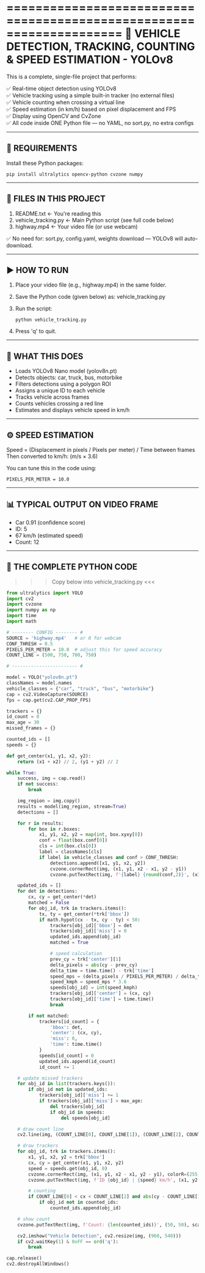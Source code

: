 ====================================================================
🚗 VEHICLE DETECTION, TRACKING, COUNTING & SPEED ESTIMATION - YOLOv8
====================================================================

This is a complete, single-file project that performs:

✅ Real-time object detection using YOLOv8  
✅ Vehicle tracking using a simple built-in tracker (no external files)  
✅ Vehicle counting when crossing a virtual line  
✅ Speed estimation (in km/h) based on pixel displacement and FPS  
✅ Display using OpenCV and CvZone  
✅ All code inside ONE Python file — no YAML, no sort.py, no extra configs  

--------------------------------------------------
📁 REQUIREMENTS
--------------------------------------------------

Install these Python packages:

    pip install ultralytics opencv-python cvzone numpy

--------------------------------------------------
📁 FILES IN THIS PROJECT
--------------------------------------------------

1. README.txt         ← You're reading this
2. vehicle_tracking.py ← Main Python script (see full code below)
3. highway.mp4        ← Your video file (or use webcam)

✅ No need for: sort.py, config.yaml, weights download — YOLOv8 will auto-download.

--------------------------------------------------
▶️ HOW TO RUN
--------------------------------------------------

1. Place your video file (e.g., highway.mp4) in the same folder.

2. Save the Python code (given below) as:
       vehicle_tracking.py

3. Run the script:

       python vehicle_tracking.py

4. Press 'q' to quit.

--------------------------------------------------
🧠 WHAT THIS DOES
--------------------------------------------------

- Loads YOLOv8 Nano model (yolov8n.pt)
- Detects objects: car, truck, bus, motorbike
- Filters detections using a polygon ROI
- Assigns a unique ID to each vehicle
- Tracks vehicle across frames
- Counts vehicles crossing a red line
- Estimates and displays vehicle speed in km/h

--------------------------------------------------
⚙️ SPEED ESTIMATION
--------------------------------------------------

Speed = (Displacement in pixels / Pixels per meter) / Time between frames  
Then converted to km/h: (m/s × 3.6)

You can tune this in the code using:

    PIXELS_PER_METER = 10.0

--------------------------------------------------
📊 TYPICAL OUTPUT ON VIDEO FRAME
--------------------------------------------------

- Car 0.91 (confidence score)
- ID: 5
- 67 km/h (estimated speed)
- Count: 12

--------------------------------------------------
🧾 THE COMPLETE PYTHON CODE
--------------------------------------------------

>>> Copy below into vehicle_tracking.py <<<

```python
from ultralytics import YOLO
import cv2
import cvzone
import numpy as np
import time
import math

# -------- CONFIG -------- #
SOURCE = 'highway.mp4'   # or 0 for webcam
CONF_THRESH = 0.5
PIXELS_PER_METER = 10.0  # adjust this for speed accuracy
COUNT_LINE = (500, 750, 700, 750)

# ------------------------ #

model = YOLO("yolov8n.pt")
classNames = model.names
vehicle_classes = {"car", "truck", "bus", "motorbike"}
cap = cv2.VideoCapture(SOURCE)
fps = cap.get(cv2.CAP_PROP_FPS)

trackers = {}
id_count = 0
max_age = 30
missed_frames = {}

counted_ids = []
speeds = {}

def get_center(x1, y1, x2, y2):
    return (x1 + x2) // 2, (y1 + y2) // 2

while True:
    success, img = cap.read()
    if not success:
        break

    img_region = img.copy()
    results = model(img_region, stream=True)
    detections = []

    for r in results:
        for box in r.boxes:
            x1, y1, x2, y2 = map(int, box.xyxy[0])
            conf = float(box.conf[0])
            cls = int(box.cls[0])
            label = classNames[cls]
            if label in vehicle_classes and conf > CONF_THRESH:
                detections.append([x1, y1, x2, y2])
                cvzone.cornerRect(img, (x1, y1, x2 - x1, y2 - y1))
                cvzone.putTextRect(img, f'{label} {round(conf,2)}', (x1, y1 - 10), 1, 1)

    updated_ids = []
    for det in detections:
        cx, cy = get_center(*det)
        matched = False
        for obj_id, trk in trackers.items():
            tx, ty = get_center(*trk['bbox'])
            if math.hypot(cx - tx, cy - ty) < 50:
                trackers[obj_id]['bbox'] = det
                trackers[obj_id]['miss'] = 0
                updated_ids.append(obj_id)
                matched = True

                # speed calculation
                prev_cy = trk['center'][1]
                delta_pixels = abs(cy - prev_cy)
                delta_time = time.time() - trk['time']
                speed_mps = (delta_pixels / PIXELS_PER_METER) / delta_time
                speed_kmph = speed_mps * 3.6
                speeds[obj_id] = int(speed_kmph)
                trackers[obj_id]['center'] = (cx, cy)
                trackers[obj_id]['time'] = time.time()
                break

        if not matched:
            trackers[id_count] = {
                'bbox': det,
                'center': (cx, cy),
                'miss': 0,
                'time': time.time()
            }
            speeds[id_count] = 0
            updated_ids.append(id_count)
            id_count += 1

    # update missed trackers
    for obj_id in list(trackers.keys()):
        if obj_id not in updated_ids:
            trackers[obj_id]['miss'] += 1
            if trackers[obj_id]['miss'] > max_age:
                del trackers[obj_id]
                if obj_id in speeds:
                    del speeds[obj_id]

    # draw count line
    cv2.line(img, (COUNT_LINE[0], COUNT_LINE[1]), (COUNT_LINE[2], COUNT_LINE[3]), (0, 0, 255), 4)

    # draw trackers
    for obj_id, trk in trackers.items():
        x1, y1, x2, y2 = trk['bbox']
        cx, cy = get_center(x1, y1, x2, y2)
        speed = speeds.get(obj_id, 0)
        cvzone.cornerRect(img, (x1, y1, x2 - x1, y2 - y1), colorR=(255, 0, 0))
        cvzone.putTextRect(img, f'ID {obj_id} | {speed} km/h', (x1, y2 + 20), 1, 1)

        # counting
        if COUNT_LINE[0] < cx < COUNT_LINE[2] and abs(cy - COUNT_LINE[1]) < 10:
            if obj_id not in counted_ids:
                counted_ids.append(obj_id)

    # show count
    cvzone.putTextRect(img, f'Count: {len(counted_ids)}', (50, 50), scale=2, thickness=2, colorR=(0, 255, 0))

    cv2.imshow("Vehicle Detection", cv2.resize(img, (960, 540)))
    if cv2.waitKey(1) & 0xFF == ord('q'):
        break

cap.release()
cv2.destroyAllWindows()
